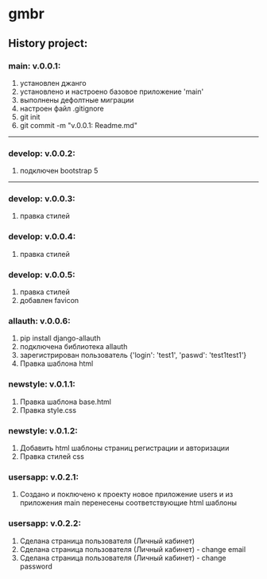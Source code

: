 # gmbr


## History project:

### main: v.0.0.1:

1. установлен джанго
2. установлено и настроено базовое приложение 'main'
3. выполнены дефолтные миграции
4. настроен файл .gitignore
5. git init
6. git commit -m "v.0.0.1: Readme.md"

***

### develop: v.0.0.2:

1. подключен bootstrap 5

***

### develop: v.0.0.3:

1. правка стилей

### develop: v.0.0.4:

1. правка стилей

### develop: v.0.0.5:

1. правка стилей
2. добавлен favicon

### allauth: v.0.0.6:

1. pip install django-allauth
2. подключена библиотека allauth
3. зарегистрирован пользователь {'login': 'test1', 'paswd': 'test1test1'}
4. Правка шаблона html

### newstyle: v.0.1.1:

1. Правка шаблона base.html
1. Правка style.css

### newstyle: v.0.1.2:

1. Добавить html шаблоны страниц регистрации и авторизации
2. Правка стилей css

### usersapp: v.0.2.1:
1. Создано и поключено к проекту новое приложение users и из приложения main перенесены соответствующие html шаблоны

### usersapp: v.0.2.2:
1.  Сделана страница пользователя (Личный кабинет)
2.  Сделана страница пользователя (Личный кабинет) - change email
2.  Сделана страница пользователя (Личный кабинет) - change password